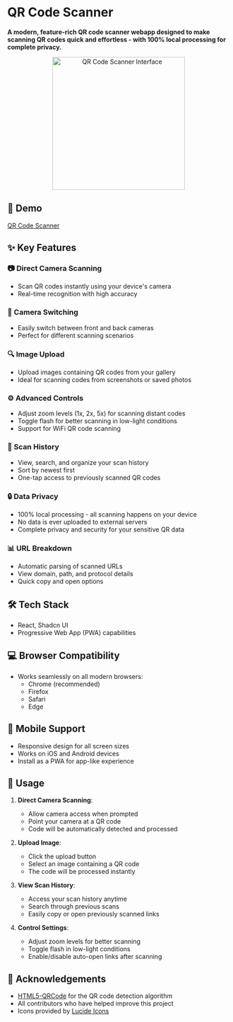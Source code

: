 # QR Code Scanner

**A modern, feature-rich QR code scanner webapp designed to make scanning QR codes quick and effortless - with 100% local processing for complete privacy.**

<p align="center">
  <img src="screenshot.png" alt="QR Code Scanner Interface" width="300">
</p>

## 🚀 Demo 

[QR Code Scanner](https://qrcodescanner.co)

## ✨ Key Features

### 📷 Direct Camera Scanning
- Scan QR codes instantly using your device's camera
- Real-time recognition with high accuracy

### 🔄 Camera Switching
- Easily switch between front and back cameras
- Perfect for different scanning scenarios

### 🔍 Image Upload
- Upload images containing QR codes from your gallery
- Ideal for scanning codes from screenshots or saved photos

### ⚙️ Advanced Controls
- Adjust zoom levels (1x, 2x, 5x) for scanning distant codes
- Toggle flash for better scanning in low-light conditions
- Support for WiFi QR code scanning

### 📱 Scan History
- View, search, and organize your scan history
- Sort by newest first
- One-tap access to previously scanned QR codes

### 🔒 Data Privacy
- 100% local processing - all scanning happens on your device
- No data is ever uploaded to external servers
- Complete privacy and security for your sensitive QR data

### 📊 URL Breakdown
- Automatic parsing of scanned URLs
- View domain, path, and protocol details
- Quick copy and open options

## 🛠️ Tech Stack

- React, Shadcn UI
- Progressive Web App (PWA) capabilities

## 💻 Browser Compatibility

- Works seamlessly on all modern browsers:
  - Chrome (recommended)
  - Firefox
  - Safari
  - Edge

## 📱 Mobile Support

- Responsive design for all screen sizes
- Works on iOS and Android devices
- Install as a PWA for app-like experience

## 🔧 Usage

1. **Direct Camera Scanning**:
   - Allow camera access when prompted
   - Point your camera at a QR code
   - Code will be automatically detected and processed

2. **Upload Image**:
   - Click the upload button
   - Select an image containing a QR code
   - The code will be processed instantly

3. **View Scan History**:
   - Access your scan history anytime
   - Search through previous scans
   - Easily copy or open previously scanned links

4. **Control Settings**:
   - Adjust zoom levels for better scanning
   - Toggle flash in low-light conditions
   - Enable/disable auto-open links after scanning

## 🙏 Acknowledgements

- [HTML5-QRCode](https://github.com/mebjas/html5-qrcode) for the QR code detection algorithm
- All contributors who have helped improve this project
- Icons provided by [Lucide Icons](https://lucide.dev/)
